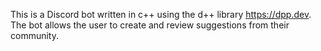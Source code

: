 This is a Discord bot written in c++ using the d++ library https://dpp.dev. The bot allows the user to create and review suggestions from their community.
